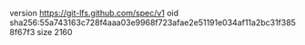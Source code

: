 version https://git-lfs.github.com/spec/v1
oid sha256:55a743163c728f4aaa03e9968f723afae2e51191e034af11a2bc31f3858f67f3
size 2160
